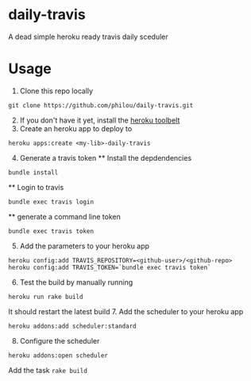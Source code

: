 daily-travis
============

A dead simple heroku ready travis daily sceduler

Usage
=====

1. Clone this repo locally
```
git clone https://github.com/philou/daily-travis.git
```
2. If you don't have it yet, install the [heroku toolbelt](https://devcenter.heroku.com/articles/quickstart)
3. Create an heroku app to deploy to
```
heroku apps:create <my-lib>-daily-travis
```
4. Generate a travis token
** Install the depdendencies
```
bundle install
```
** Login to travis
```
bundle exec travis login
```
** generate a command line token
```
bundle exec travis token
```
5. Add the parameters to your heroku app
```
heroku config:add TRAVIS_REPOSITORY=<github-user>/<github-repo>
heroku config:add TRAVIS_TOKEN=`bundle exec travis token`
```
6. Test the build by manually running
```
heroku run rake build
```
It should restart the latest build
7. Add the scheduler to your heroku app
```
heroku addons:add scheduler:standard
```
8. Configure the scheduler
```
heroku addons:open scheduler
```
Add the task ```rake build```
